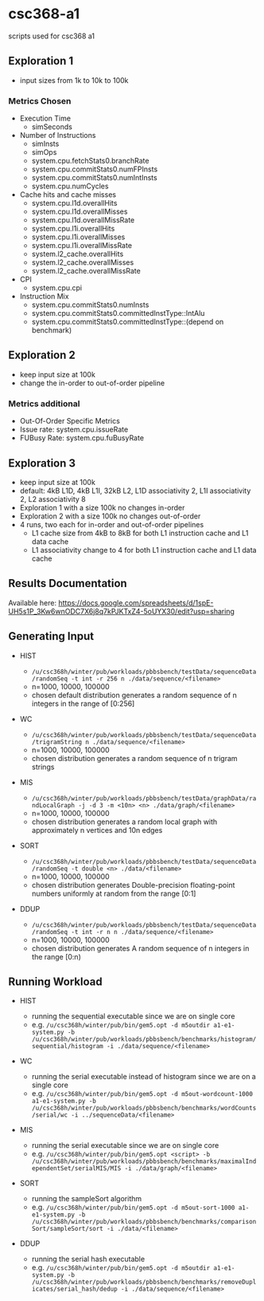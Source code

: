 # csc368-a1
scripts used for csc368 a1

## Exploration 1
- input sizes from 1k to 10k to 100k

### Metrics Chosen
- Execution Time
  - simSeconds
- Number of Instructions
  - simInsts
  - simOps
  - system.cpu.fetchStats0.branchRate
  - system.cpu.commitStats0.numFPInsts
  - system.cpu.commitStats0.numIntInsts
  - system.cpu.numCycles 
- Cache hits and cache misses
  - system.cpu.l1d.overallHits
  - system.cpu.l1d.overallMisses
  - system.cpu.l1d.overallMissRate
  - system.cpu.l1i.overallHits
  - system.cpu.l1i.overallMisses
  - system.cpu.l1i.overallMissRate
  - system.l2_cache.overallHits
  - system.l2_cache.overallMisses
  - system.l2_cache.overallMissRate
- CPI
  - system.cpu.cpi
- Instruction Mix
  - system.cpu.commitStats0.numInsts
  - system.cpu.commitStats0.committedInstType::IntAlu
  - system.cpu.commitStats0.committedInstType::(depend on benchmark)

## Exploration 2
- keep input size at 100k
- change the in-order to out-of-order pipeline

### Metrics additional
 - Out-Of-Order Specific Metrics
  - Issue rate: system.cpu.issueRate
  - FUBusy Rate: system.cpu.fuBusyRate
    
## Exploration 3
- keep input size at 100k
- default: 4kB L1D, 4kB L1I, 32kB L2, L1D associativity 2, L1I associativity 2, L2 associativity 8
- Exploration 1 with a size 100k no changes in-order
- Exploration 2 with a size 100k no changes out-of-order
- 4 runs, two each for in-order and out-of-order pipelines
  -   L1 cache size from 4kB to 8kB for both L1 instruction cache and L1 data cache
  -   L1 associativity change to 4 for both L1 instruction cache and L1 data cache

## Results Documentation
Available here: https://docs.google.com/spreadsheets/d/1spE-UH5s1P_3Kw6wnODC7X6j8q7kPJKTxZ4-5oUYX30/edit?usp=sharing

## Generating Input
- HIST
  - `/u/csc368h/winter/pub/workloads/pbbsbench/testData/sequenceData/randomSeq -t int -r 256 n ./data/sequence/<filename>`
  - n=1000, 10000, 100000
  - chosen default distribution generates a random sequence of n integers in the range of [0:256]

- WC
  - `/u/csc368h/winter/pub/workloads/pbbsbench/testData/sequenceData/trigramString n ./data/sequence/<filename>`
  - n=1000, 10000, 100000
  - chosen distribution generates a random sequence of n trigram strings

- MIS
  - `/u/csc368h/winter/pub/workloads/pbbsbench/testData/graphData/randLocalGraph -j -d 3 -m <10n> <n> ./data/graph/<filename>`
  - n=1000, 10000, 100000
  - chosen distribution generates a random local graph with approximately n vertices and 10n edges

- SORT
  - `/u/csc368h/winter/pub/workloads/pbbsbench/testData/sequenceData/randomSeq -t double <n> ./data/<filename>`
  - n=1000, 10000, 100000
  - chosen distribution generates Double-precision floating-point numbers uniformly at random from the range [0:1]

- DDUP
  - `/u/csc368h/winter/pub/workloads/pbbsbench/testData/sequenceData/randomSeq -t int -r n n ./data/sequence/<filename>`
  - n=1000, 10000, 100000
  - chosen distribution generates A random sequence of n integers in the range [0:n)
    
## Running Workload
- HIST
  - running the sequential executable since we are on single core
  - e.g. `/u/csc368h/winter/pub/bin/gem5.opt -d m5outdir a1-e1-system.py -b /u/csc368h/winter/pub/workloads/pbbsbench/benchmarks/histogram/sequential/histogram -i ./data/sequence/<filename>`
- WC
  - running the serial executable instead of histogram since we are on a single core
  - e.g. `/u/csc368h/winter/pub/bin/gem5.opt -d m5out-wordcount-1000 a1-e1-system.py -b /u/csc368h/winter/pub/workloads/pbbsbench/benchmarks/wordCounts/serial/wc -i ../sequenceData/<filename>`

- MIS
  - running the serial executable since we are on single core
  - e.g. `/u/csc368h/winter/pub/bin/gem5.opt <script> -b /u/csc368h/winter/pub/workloads/pbbsbench/benchmarks/maximalIndependentSet/serialMIS/MIS -i ./data/graph/<filename>`

- SORT
  -  running the sampleSort algorithm
  - e.g. `/u/csc368h/winter/pub/bin/gem5.opt -d m5out-sort-1000 a1-e1-system.py -b /u/csc368h/winter/pub/workloads/pbbsbench/benchmarks/comparisonSort/sampleSort/sort -i ./data/<filename>`

- DDUP
  - running the serial hash executable
  - e.g. `/u/csc368h/winter/pub/bin/gem5.opt -d m5outdir a1-e1-system.py -b /u/csc368h/winter/pub/workloads/pbbsbench/benchmarks/removeDuplicates/serial_hash/dedup -i ./data/sequence/<filename>`
